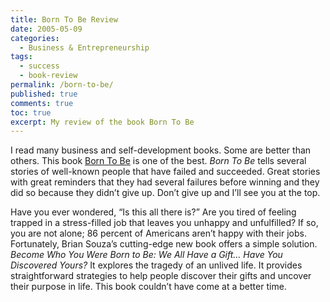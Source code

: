 ```yaml
---
title: Born To Be Review
date: 2005-05-09
categories:
  - Business & Entrepreneurship
tags:
  - success
  - book-review
permalink: /born-to-be/
published: true
comments: true
toc: true
excerpt: My review of the book Born To Be
---
```

I read many business and self-development books. Some are better than others. This book [Born To Be](https://amzn.to/4cCTTuC) is one of the best. *Born To Be* tells several stories of well-known people that have failed and succeeded. Great stories with great reminders that they had several failures before winning and they did so because they didn’t give up. Don’t give up and I’ll see you at the top.

Have you ever wondered, “Is this all there is?” Are you tired of feeling trapped in a stress-filled job that leaves you unhappy and unfulfilled? If so, you are not alone; 86 percent of Americans aren’t happy with their jobs. Fortunately, Brian Souza’s cutting-edge new book offers a simple solution. *Become Who You Were Born to Be: We All Have a Gift… Have You Discovered Yours?* It explores the tragedy of an unlived life. It provides straightforward strategies to help people discover their gifts and uncover their purpose in life. This book couldn’t have come at a better time.